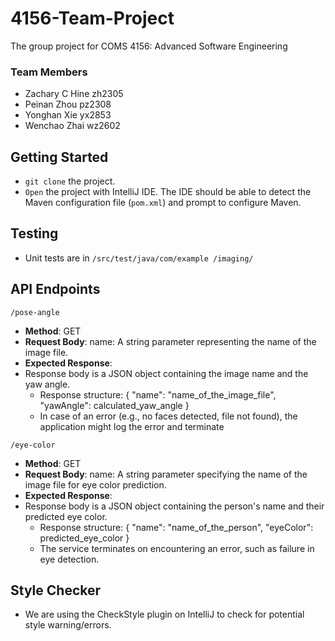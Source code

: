 # 4156-Team-Project
The group project for COMS 4156: Advanced Software Engineering
### Team Members
- Zachary C Hine zh2305
- Peinan Zhou pz2308
- Yonghan Xie yx2853
- Wenchao Zhai wz2602
## Getting Started
- `git clone` the project.
- `Open` the project with IntelliJ IDE. The IDE should be able to detect the Maven configuration
file (`pom.xml`) and prompt to configure Maven. 

## Testing
- Unit tests are in `/src/test/java/com/example
/imaging/`

## API Endpoints
`/pose-angle`
- **Method**: GET
- **Request Body**: name: A string parameter representing the name of the image file.
- **Expected Response**:
- Response body is a JSON object containing the image name and the yaw angle.
  - Response structure:
  {
  "name": "name_of_the_image_file",
  "yawAngle": calculated_yaw_angle
}
  - In case of an error (e.g., no faces detected, file not found), the application might log the error and terminate

`/eye-color`
- **Method**: GET
- **Request Body**: name: A string parameter specifying the name of the image file for eye color prediction.
- **Expected Response**:
- Response body is a JSON object containing the person's name and their predicted eye color.
  - Response structure:
 {
  "name": "name_of_the_person",
  "eyeColor": predicted_eye_color
}
  - The service terminates on encountering an error, such as failure in eye detection.

## Style Checker
- We are using the CheckStyle plugin on IntelliJ to check for potential style warning/errors.
